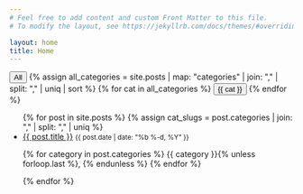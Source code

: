 ```yaml
---
# Feel free to add content and custom Front Matter to this file.
# To modify the layout, see https://jekyllrb.com/docs/themes/#overriding-theme-defaults

layout: home
title: Home
---
```


<!-- Category buttons -->
<div id="category-buttons">
  <button data-category="all">All</button>
  {% assign all_categories = site.posts | map: "categories" | join: "," | split: "," | uniq | sort %}
  {% for cat in all_categories %}
    <button data-category="{{ cat | slugify }}">{{ cat }}</button>
  {% endfor %}
</div>

<!-- Post list -->
<ul id="post-list">
  {% for post in site.posts %}
    {% assign cat_slugs = post.categories | join: "," | split: "," | uniq %}
    <li data-categories="{{ cat_slugs | join: ' ' }}">
      <a href="{{ post.url }}">{{ post.title }}</a>
      <small>{{ post.date | date: "%b %-d, %Y" }}</small>
      <p>
        {% for category in post.categories %}
          <span>{{ category }}</span>{% unless forloop.last %}, {% endunless %}
        {% endfor %}
      </p>
    </li>
  {% endfor %}
</ul>

<!-- JavaScript filter logic -->
<script>
  const buttons = document.querySelectorAll('#category-buttons button');
  const posts = document.querySelectorAll('#post-list li');

  buttons.forEach(btn => {
    btn.addEventListener('click', () => {
      const cat = btn.dataset.category;
      posts.forEach(post => {
        const cats = post.dataset.categories.split(" ");
        post.style.display = (cat === "all" || cats.includes(cat)) ? "" : "none";
      });
    });
  });
</script>
